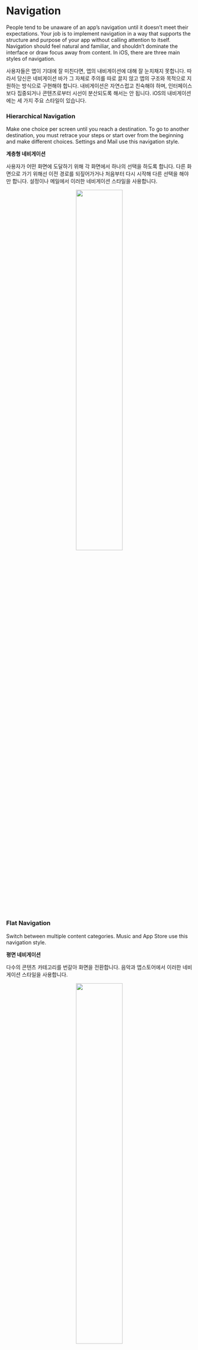 # Navigation

People tend to be unaware of an app’s navigation until it doesn’t meet their expectations. Your job is to implement navigation in a way that supports the structure and purpose of your app without calling attention to itself. Navigation should feel natural and familiar, and shouldn’t dominate the interface or draw focus away from content. In iOS, there are three main styles of navigation.

사용자들은 앱이 기대에 잘 미친다면, 앱의 내비게이션에 대해 잘 눈치채지 못합니다. 따라서 당신은 네비게이션 바가 그 자체로 주의를 따로 끌지 않고 앱의 구조와 목적으로 지원하는 방식으로 구현해야 합니다. 내비게이션은 자연스럽고 친숙해야 하며, 인터페이스보다 집중되거나 콘텐츠로부터 시선이 분산되도록 해서는 안 됩니다. iOS의 내비게이션에는 세 가지 주요 스타일이 있습니다.

### Hierarchical Navigation

Make one choice per screen until you reach a destination. To go to another destination, you must retrace your steps or start over from the beginning and make different choices. Settings and Mail use this navigation style.

**계층형 네비게이션**

사용자가 어떤 화면에 도달하기 위해 각 화면에서 하나의 선택을 하도록 합니다. 다른 화면으로 가기 위해선 이전 경로를 되짚어가거나 처음부터 다시 시작해 다른 선택을 해야만 합니다. 설정이나 메일에서 이러한 네비게이션 스타일을 사용합니다.

<p align="center"><img src= "https://developer.apple.com/design/human-interface-guidelines/ios/images/NavigationHierarchical-Graphic_2x.png" width="50%"></p>

### Flat Navigation

Switch between multiple content categories. Music and App Store use this navigation style.

**평면 네비게이션**

다수의 콘텐츠 카테고리를 번갈아 화면을 전환합니다. 음악과 앱스토어에서 이러한 네비게이션 스타일을 사용합니다.

<p align="center"><img src= "https://developer.apple.com/design/human-interface-guidelines/ios/images/NavigationFlat-Graphic_2x.png" width="50%"></p>

### Content-Driven or Experience-Driven Navigation

Move freely through content, or the content itself defines the navigation. Games, books, and other immersive apps generally use this navigation style.

**내용 혹은 경험 중심의 네비게이션**

여러 콘텐츠 사이를 자유롭게 이동하거나, 콘텐츠 그 자체가 네비게이션으로 정의됩니다. 게임, 책 그리고 다른 전체 화면을 사용하는 앱들이 대개 이러한 네비게이션 스타일을 사용합니다.

<p align="center"><img src= "https://developer.apple.com/design/human-interface-guidelines/ios/images/NavigationExperienceDriven-Graphic_2x.png" width="50%"></p>

Some apps combine multiple navigation styles. For example, an app that uses flat navigation may implement hierarchical navigation within each category.

몇몇 앱들은 여러 개의 네비게이션 스타일을 혼합해 사용하기도 합니다. 예를 들어, 평면형 네비게이션을 이용하는 앱이 각 카테고리 안에서는 계층형 네비게이션을 구현할 수도 있습니다.

---

**Always provide a clear path.** People should always know where they are in your app and how to get to their next destination. Regardless of navigation style, it’s essential that the path through content is logical, predictable, and easy to follow. In general, give people one path to each screen. If they need to see a screen in multiple contexts, consider using an action sheet, alert, popover, or modal view. To learn more, see Action Sheets, Alerts, Popovers, and Modality.

**Design an information structure that makes it fast and easy to get to content.** Organize your information structure in a way that requires a minimum number of taps, swipes, and screens.

**Use touch gestures to create fluidity.** Make it easy to move through your interface with minimum friction. For example, you could let people swipe from the side of the screen to return to the previous screen.

**Use standard navigation components.** Whenever possible, use standard navigation controls such as page controls, tab bars, segmented controls, table views, collection views, and split views. Users are already familiar with these controls, and will intuitively know how to get around your app.

**Use a navigation bar to traverse a hierarchy of data.** The navigation bar’s title can show the current position in the hierarchy, and the back button makes it easy to return to the previous location. For specific guidance, see Navigation Bars.

**Use a tab bar to present peer categories of content or functionality.** A tab bar lets people quickly and easily switch between categories, regardless of the current location. For specific guidance, see Tab Bars.

**On iPad, use a split view instead of a tab bar.** Split views provide the same quick navigation as tab bars while making better use of the large display. For guidance, see Split Views.

**Use a page control when you have multiple pages of the same type of content.** A page control clearly communicates the number of pages available and which one is currently active. The Weather app uses a page control to show location-specific weather pages. For specific guidance, see Page Controls.

> **TIP**
>
> Segmented controls and toolbars don’t enable navigation. Use a segmented control to organize information into different categories. Use a toolbar to provide controls for interacting with the current context. For additional information on these types of elements, see Segmented Controls and Toolbars.

---

**항상 명확한 이동 경로를 제공하세요.** 사용자들은 언제나 자신이 앱 안 어디에 있는지, 다음 화면으로 이동하기 위해서 어떻게 해야 하는지 알아야 합니다. 네비게이션 스타일에 관계없이 콘텐츠로 이동하는 길은 논리적이고 예측가능해야하며 따라가기 쉬워야 합니다. 일반적으로, 사용자에게 각 화면에서 이동하는 선택지를 한 개씩 제공하세요. 만약 여러 환경에서 한 화면을 보여줘야 한다면, 액션 시트나 경고창, 팝오버나 모달 화면을 사용하는 것을 고려해보세요. [Action Sheets](https://developer.apple.com/design/human-interface-guidelines/ios/views/action-sheets/), [Alerts](https://developer.apple.com/design/human-interface-guidelines/ios/views/alerts/), [Popovers](https://developer.apple.com/design/human-interface-guidelines/ios/views/popovers/), [Modality](https://developer.apple.com/design/human-interface-guidelines/ios/app-architecture/modality/) 에서 더 자세한 정보를 얻을 수 있습니다.

**콘텐츠에 빠르고 쉽게 접근하기 위해 정보를 구조화하세요.** 최소한의 탭, 스와이프, 스크린 수로 정보 구조를 체계화하세요.

**터치 제스처를 사용하여 이동하세요.** 마찰을 최소화하며 화면 이동을 쉽게할 수 있도록 하세요. 예를 들어, 버튼을 누르지 않아도 화면 가장자리에서 스와이프를 해 이전 화면으로 돌아가게 할 수 있습니다.

**표준화된 네비게이션 컴포넌트를 사용하세요.** 가능하다면, 페이지 컨트롤이나 탭 바, 부분 조작 컨트롤, 테이블 뷰, 컬랙션 뷰, 스플릿 뷰와 같은 일반적인 네비게이션 컨트롤을 사용하세요. 사용자들은 이미 이 컨트롤에 익숙하고, 당신의 앱에서도 어떻게 해야할지 직감적으로 알 것입니다.

**계층화된 데이터를 이용하기 위해 네비게이션 바를 사용하세요.** 네비게이션 바의 제목은 계층적인 구조 안에서 현재 위치를 보여줄 수 있으며, 뒤로가기 버튼은 이전 위치로 돌아가기 쉽게 합니다. 자세한 가이드는 [Navigation Bars](https://developer.apple.com/design/human-interface-guidelines/ios/bars/navigation-bars/)를 확인하세요.

**같은 계층의 카테고리나 기능을 보여주기 위해 탭 바를 사용하세요.** 탭 바는 현재 위치에 상관없이 사용자들이 카테고리 간 이동을 더 빠르고 쉽게 하도록 합니다. 자세한 가이드는 [Tab Bars](https://developer.apple.com/design/human-interface-guidelines/ios/bars/tab-bars/)에서 확인하세요.

**아이패드에서는 탭바 대신 스플릿 뷰를 사용하세요.** 스플릿 뷰는 탭 바와 같이 빠른 네비게이션을 제공하면서, 동시에 큰 화면을 더 잘 활용할 수 있게 합니다. [Split Views](https://developer.apple.com/design/human-interface-guidelines/ios/views/split-views/)에서 가이드를 참고하세요.

**같은 형태의 페이지가 많은 경우 페이지 컨트롤을 사용하세요.** 페이지 컨트롤은 현재 어떤 화면에 있고, 페이지의 수가 몇 개인지, 몇 개의 페이지를 이동할 수 있는지 명확히 보여줍니다. 날씨 앱은 구체적인 장소의 맞춤 날씨 페이지를 보여주기 위해 페이지 컨트롤을 사용합니다. 자세한 가이드는 [Page Controls](https://developer.apple.com/design/human-interface-guidelines/ios/controls/page-controls/)에서 확인하세요.

> **팁**
>
> segmented control과 toolbar는 네비게이션을 사용할 수 없도록 합니다. 정보를 다른 카테고리로 묶기 위해선 segmented control을 사용하세요. 현재 context에서 인터랙팅하기 위한 control을 제공하기 위해선 툴바를 사용하세요. 더 많은 정보와 이러한 요소들의 종류는 [Segmented Controls](https://developer.apple.com/design/human-interface-guidelines/ios/controls/segmented-controls/)과[Toolbars](https://developer.apple.com/design/human-interface-guidelines/ios/bars/toolbars/)에서 확인할 수 있습니다.

---

### 애플 공식 문서

https://developer.apple.com/design/human-interface-guidelines/ios/app-architecture/navigation/